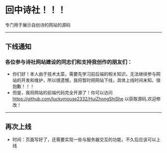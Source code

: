 # 回中诗社！！！

专门用于展示自创诗的网站的源码

---

## 下线通知

### 各位参与诗社网站建设的同志们和支持我创作的朋友们：

 - 你们好！本人由于技术太菜，需要先学习前后端的相关知识，无法继续参与网站的开发和维护，所以很遗憾，我将暂时把网站下线，具体上线时间未知，很抱歉！！！
 - 但是，我将网站的前端代码完全开源了！你可以访问 https://github.com/luckymouse2332/HuiZhongShiShe 以获取源码,欢迎修改！

---

## 再次上线

 - 时间：页面写好了，还需要实现一些与服务器交互的功能，不久后应该可以上线
